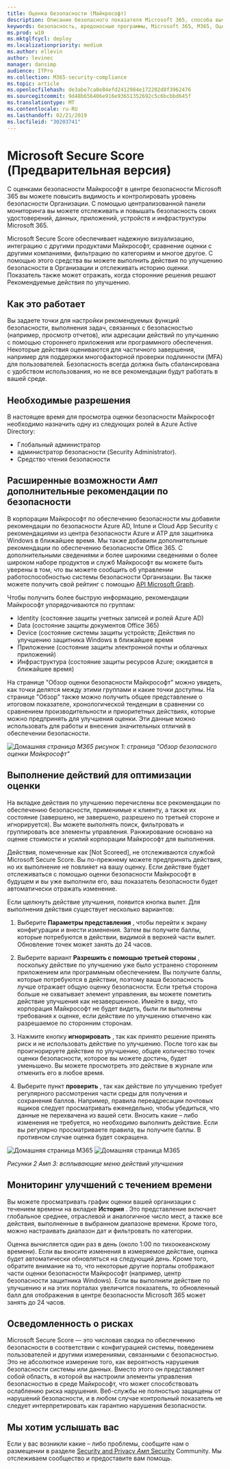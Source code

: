 ```yaml
---
title: Оценка безопасности (Майкрософт)
description: Описание безопасного показателя Microsoft 365, способа вычисления сведений и возможных действий администраторов по обеспечению безопасности.
keywords: безопасность, вредоносные программы, Microsoft 365, M365, Оценка безопасности, центр безопасности, действия по улучшению
ms.prod: w10
ms.mktglfcycl: deploy
ms.localizationpriority: medium
ms.author: ellevin
author: levinec
manager: dansimp
audience: ITPro
ms.collection: M365-security-compliance
ms.topic: article
ms.openlocfilehash: de3abe7ca0e84efd2412984e172202d8f3962476
ms.sourcegitcommit: 9d48b656406e916e93651352692c5c6bcbbd645f
ms.translationtype: MT
ms.contentlocale: ru-RU
ms.lasthandoff: 02/21/2019
ms.locfileid: "30203741"
---
```

# <a name="microsoft-secure-score-preview"></a>Microsoft Secure Score (Предварительная версия)

С оценками безопасности Майкрософт в центре безопасности Microsoft 365 вы можете повысить видимость и контролировать уровень безопасности Организации. С помощью централизованной панели мониторинга вы можете отслеживать и повышать безопасность своих удостоверений, данных, приложений, устройств и инфраструктуры Microsoft 365.

Microsoft Secure Score обеспечивает надежную визуализацию, интеграцию с другими продуктами Майкрософт, сравнение оценки с другими компаниями, фильтрацию по категориям и многое другое. С помощью этого средства вы можете выполнить действия по улучшению безопасности в Организации и отслеживать историю оценки. Показатель также может отражать, когда сторонние решения решают Рекомендуемые действия по улучшению.  

## <a name="how-it-works"></a>Как это работает

Вы задаете точки для настройки рекомендуемых функций безопасности, выполнения задач, связанных с безопасностью (например, просмотр отчетов), или адресации действий по улучшению с помощью стороннего приложения или программного обеспечения. Некоторые действия оцениваются для частичного завершения, например для поддержки многофакторной проверки подлинности (MFA) для пользователей. Безопасность всегда должна быть сбалансирована с удобством использования, но не все рекомендации будут работать в вашей среде.

## <a name="required-permissions"></a>Необходимые разрешения

В настоящее время для просмотра оценки безопасности Майкрософт необходимо назначить одну из следующих ролей в Azure Active Directory:

* Глобальный администратор
* администратор безопасности (Security Administrator).
* Средство чтения безопасности

## <a name="rich-experiences--additional-security-recommendations"></a>Расширенные возможности _Амп_ дополнительные рекомендации по безопасности

В корпорации Майкрософт по обеспечению безопасности мы добавили рекомендации по безопасности Azure AD, Intune и Cloud App Security с рекомендациями из центра безопасности Azure и ATP для защитника Windows в ближайшее время. Мы также добавили дополнительные рекомендации по обеспечению безопасности Office 365. С дополнительными сведениями и более широкими сведениями о более широком наборе продуктов и служб Майкрософт вы можете быть уверены в том, что вы можете сообщить об управлении работоспособностью системы безопасности Организации. Вы также можете получить свой рейтинг с помощью [API Microsoft Graph](https://docs.microsoft.com/graph/api/resources/securescores?view=graph-rest-beta).

Чтобы получить более быструю информацию, рекомендации Майкрософт упорядочиваются по группам:

* Identity (состояние защиты учетных записей и ролей Azure AD)
* Data (состояние защиты документов Office 365)
* Device (состояние системы защиты устройств; Действия по улучшению защитника Windows в ближайшее время
* Приложение (состояние защиты электронной почты и облачных приложений)
* Инфраструктура (состояние защиты ресурсов Azure; ожидается в ближайшее время)

На странице "Обзор оценки безопасности Майкрософт" можно увидеть, как точки делятся между этими группами и какие точки доступны. На странице "Обзор" также можно получить общее представление о итоговом показателе, хронологической тенденции в сравнении со сравнением производительности и приоритетных действиях, которые можно предпринять для улучшения оценки. Эти данные можно использовать для работы и внесения значительных отличий в обеспечении безопасности.  

![Домашняя](./media/secure-score/homepage-original.png)
*страница M365 рисунок 1: страница "Обзор безопасного оценки Майкрософт"*

## <a name="take-action-to-improve-your-score"></a>Выполнение действий для оптимизации оценки

На вкладке действия по улучшению перечислены все рекомендации по обеспечению безопасности, применимые к клиенту, а также их состояние (завершено, не завершено, разрешено по третьей стороне и игнорируется). Вы можете выполнять поиск, фильтровать и группировать все элементы управления.  Ранжирование основано на оценке стоимости и усилий корпорации Майкрософт для выполнения.

Действия, помеченные как [Not Scoreed], не отслеживаются службой Microsoft Secure Score. Вы по-прежнему можете предпринять действия, но их выполнение не повлияет на вашу оценку. Если действие будет отслеживаться с помощью оценки безопасности Майкрософт в будущем и вы уже выполнили его, ваш показатель безопасности будет автоматически отражать изменение.

Если щелкнуть действие улучшения, появится кнопка вылет. Для выполнения действия существует несколько вариантов:

1. Выберите **Параметры представления** , чтобы перейти к экрану конфигурации и внести изменения. Затем вы получите баллы, которые потребуются в действии, видимой в верхней части вылет. Обновление точек может занять до 24 часов.

2. Выберите вариант **Разрешить с помощью третьей стороны** , поскольку действие по улучшению уже было устранено сторонним приложением или программным обеспечением. Вы получите баллы, которые потребуются в действии, поэтому ваша безопасность лучше отражает общую оценку безопасности. Если третья сторона больше не охватывает элемент управления, вы можете пометить действие улучшения как незавершенное. Имейте в виду, что корпорация Майкрософт не будет видеть, были ли выполнены требования к оценке, если действие по улучшению отмечено как разрешаемое по сторонним сторонам.

3. Нажмите кнопку **игнорировать** , так как принято решение принять риск и не использовать действие по улучшению. После того как вы проигнорируете действие по улучшению, общее количество точек оценки безопасности, которое вы можете достичь, будет уменьшено. Вы можете просмотреть это действие в журнале или отменить его в любое время.

4. Выберите пункт **проверить** , так как действие по улучшению требует регулярного рассмотрения части среды для получения и сохранения баллов. Например, правила переадресации почтовых ящиков следует просматривать еженедельно, чтобы убедиться, что данные не перехвачена из вашей сети. Вносить какие – либо изменения не требуется, но необходимо выполнить действие. Если вы регулярно просматриваете правила, вы получите баллы. В противном случае оценка будет сокращена.

![Домашняя страница M365](./media/secure-score/secure-score1x450.png) ![Домашняя страница M365](./media/secure-score/secure-score2x450.png)

*Рисунки 2 _Амп_ 3: всплывающие меню действий улучшения*

## <a name="monitor-improvements-over-time"></a>Мониторинг улучшений с течением времени

Вы можете просматривать график оценки вашей организации с течением времени на вкладке **История** . Это представление включает глобальное среднее, отраслевой и аналогичное число мест, а также все действия, выполненные в выбранном диапазоне времени. Кроме того, можно настраивать диапазон дат и фильтровать по категории.

Оценка вычисляется один раз в день (около 1:00 по тихоокеанскому времени). Если вы вносите изменения в измеряемое действие, оценка будет автоматически обновляться на следующий день. Кроме того, обратите внимание на то, что некоторые другие порталы отображают части оценки безопасности Майкрософт (например, центр безопасности защитника Windows). Если вы выполнили действие по улучшению и на этих порталах увеличится показатель, то обновленный балл для отображения в центре безопасности Microsoft 365 может занять до 24 часов.  

## <a name="risk-awareness"></a>Осведомленность о рисках

Microsoft Secure Score — это числовая сводка по обеспечению безопасности в соответствии с конфигурацией системы, поведением пользователей и другими измерениями, связанными с безопасностью. Это не абсолютное измерение того, как вероятность нарушения безопасности системы или данных. Вместо этого он представляет собой область, в которой вы настроили элементы управления безопасностью в среде Майкрософт, что может способствовать ослаблению риска нарушения. Веб-службы не полностью защищены от нарушений безопасности, и в любом случае контрольный показатель не следует интерпретировать как гарантию нарушения безопасности.

## <a name="we-want-to-hear-from-you"></a>Мы хотим услышать вас

Если у вас возникли какие – либо проблемы, сообщите нам о размещении в разделе [Security and Privacy _Амп_ Security](https://techcommunity.microsoft.com/t5/Security-Privacy-Compliance/bd-p/security_privacy) Community. Мы отслеживаем сообщество и предоставите вам помощь.